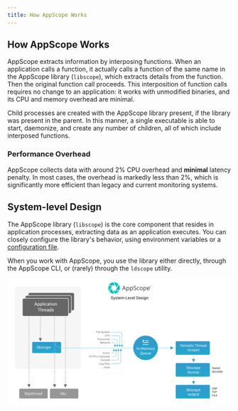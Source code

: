 ```yaml
---
title: How AppScope Works
---
```


## How AppScope Works

AppScope extracts information by interposing functions. When an application calls a function, it actually calls a function of the same name in the AppScope library (`libscope`), which extracts details from the function. Then the original function call proceeds. This interposition of function calls requires no change to an application: it works with unmodified binaries, and its CPU and memory overhead are minimal.

Child processes are created with the AppScope library present, if the library was present in the parent. In this manner, a single executable is able to start, daemonize, and create any number of children, all of which include interposed functions.

### Performance Overhead

AppScope collects data with around 2% CPU overhead and **minimal** latency penalty. In most cases, the overhead is markedly less than 2%, which is significantly more efficient than legacy and current monitoring systems.

## System-level Design

The AppScope library (`libscope`) is the core component that resides in application processes, extracting data as an application executes. You can closely configure the library's behavior, using environment variables or a [configuration file](/docs/config-file). 

When you work with AppScope, you use the library either directly, through the AppScope CLI, or (rarely) through the `ldscope` utility.

![AppScope system-level design](./images/AppScope-system-level-design_w1800.png)
